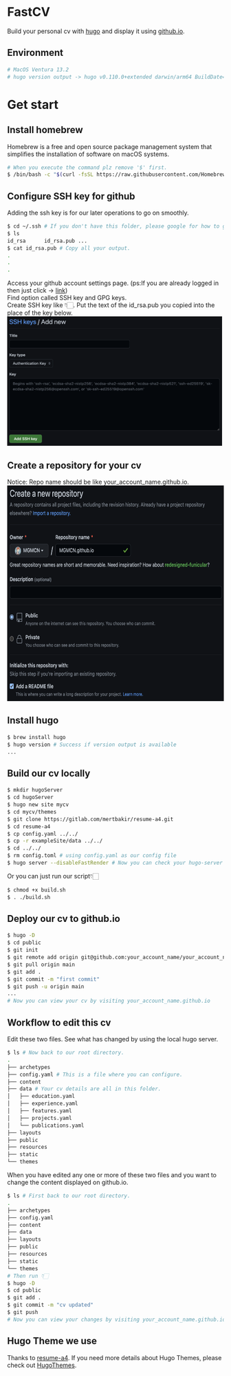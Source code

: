 # FastCV
Build your personal cv with [hugo](https://github.com/gohugoio/hugo) and display it using [github.io](https://docs.github.com/en/pages).
## Environment
```Bash
# MacOS Ventura 13.2
# hugo version output -> hugo v0.110.0+extended darwin/arm64 BuildDate=unknown
```
# Get start
## Install homebrew
Homebrew is a free and open source package management system that simplifies the installation of software on macOS systems.
```Bash
# When you execute the command plz remove '$' first.
$ /bin/bash -c "$(curl -fsSL https://raw.githubusercontent.com/Homebrew/install/master/install.sh)"
```
## Configure SSH key for github
Adding the ssh key is for our later operations to go on smoothly.
```Bash
$ cd ~/.ssh # If you don't have this folder, please google for how to generate ssh key.
$ ls
id_rsa		id_rsa.pub ...
$ cat id_rsa.pub # Copy all your output.
.
.
.
```
Access your github account settings page. (ps:If you are already logged in then just click -> [link](https://github.com/settings/keys))  
Find option called SSH key and GPG keys.  
Create SSH key like 👇🏻. Put the text of the id_rsa.pub you copied into the place of the key below.  
<img src="./images/add_sshkey.jpg" width = "500" height = "300"/>   
## Create a repository for your cv
Notice: Repo name should be like your_account_name.github.io.
<img src="./images/create_repo.jpg" width = "700" height = "500"/>  
## Install hugo
```Bash
$ brew install hugo
$ hugo version # Success if version output is available
...
```
## Build our cv locally
```Bash
$ mkdir hugoServer
$ cd hugoServer
$ hugo new site mycv
$ cd mycv/themes
$ git clone https://gitlab.com/mertbakir/resume-a4.git
$ cd resume-a4
$ cp config.yaml ../../
$ cp -r exampleSite/data ../../
$ cd ../../
$ rm config.toml # using config.yaml as our config file
$ hugo server --disableFastRender # Now you can check your hugo-server is working locally by access http://localhost:1313/ .
```
Or you can just run our script👇🏻
```Bash
$ chmod +x build.sh
$ . ./build.sh
```
## Deploy our cv to github.io
```Bash
$ hugo -D
$ cd public
$ git init
$ git remote add origin git@github.com:your_account_name/your_account_name.github.io.git
$ git pull origin main
$ git add .
$ git commit -m "first commit"
$ git push -u origin main
...
# Now you can view your cv by visiting your_account_name.github.io
```
## Workflow to edit this cv
Edit these two files. See what has changed by using the local hugo server.
```Bash
$ ls # Now back to our root directory.
.
├── archetypes
├── config.yaml # This is a file where you can configure.
├── content
├── data # Your cv details are all in this folder.
│   ├── education.yaml 
│   ├── experience.yaml
│   ├── features.yaml
│   ├── projects.yaml
│   └── publications.yaml
├── layouts
├── public
├── resources
├── static
└── themes
```
When you have edited any one or more of these two files and you want to change the content displayed on github.io.
```Bash
$ ls # First back to our root directory. 
.
├── archetypes
├── config.yaml
├── content
├── data
├── layouts
├── public
├── resources
├── static
└── themes
# Then run 👇🏻
$ hugo -D
$ cd public
$ git add .
$ git commit -m "cv updated"
$ git push
# Now you can view your changes by visiting your_account_name.github.io
```
## Hugo Theme we use
Thanks to [resume-a4](https://themes.gohugo.io/themes/resume-a4/). If you need more details about Hugo Themes, please check out [HugoThemes](https://themes.gohugo.io/).
